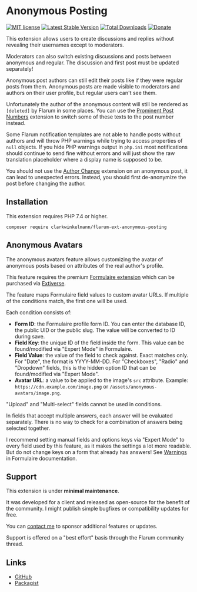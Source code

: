 # Anonymous Posting

[![MIT license](https://img.shields.io/badge/license-MIT-blue.svg)](https://github.com/clarkwinkelmann/flarum-ext-anonymous-posting/blob/master/LICENSE.md) [![Latest Stable Version](https://img.shields.io/packagist/v/clarkwinkelmann/flarum-ext-anonymous-posting.svg)](https://packagist.org/packages/clarkwinkelmann/flarum-ext-anonymous-posting) [![Total Downloads](https://img.shields.io/packagist/dt/clarkwinkelmann/flarum-ext-anonymous-posting.svg)](https://packagist.org/packages/clarkwinkelmann/flarum-ext-anonymous-posting) [![Donate](https://img.shields.io/badge/paypal-donate-yellow.svg)](https://www.paypal.me/clarkwinkelmann)

This extension allows users to create discussions and replies without revealing their usernames except to moderators.

Moderators can also switch existing discussions and posts between anonymous and regular.
The discussion and first post must be updated separately!

Anonymous post authors can still edit their posts like if they were regular posts from them.
Anonymous posts are made visible to moderators and authors on their user profile, but regular users can't see them.

Unfortunately the author of the anonymous content will still be rendered as `[deleted]` by Flarum in some places.
You can use the [Prominent Post Numbers](https://github.com/clarkwinkelmann/flarum-ext-prominent-post-numbers) extension to switch some of these texts to the post number instead.

Some Flarum notification templates are not able to handle posts without authors and will throw PHP warnings while trying to access properties of `null` objects.
If you hide PHP warnings output in `php.ini` most notifications should continue to send fine without errors and will just show the raw translation placeholder where a display name is supposed to be.

You should not use the [Author Change](https://github.com/clarkwinkelmann/flarum-ext-author-change) extension on an anonymous post, it can lead to unexpected errors.
Instead, you should first de-anonymize the post before changing the author.

## Installation

This extension requires PHP 7.4 or higher.

    composer require clarkwinkelmann/flarum-ext-anonymous-posting

## Anonymous Avatars

The anonymous avatars feature allows customizing the avatar of anonymous posts based on attributes of the real author's profile.

This feature requires the premium [Formulaire extension](https://kilowhat.net/flarum/extensions/formulaire) which can be purchased via [Extiverse](https://extiverse.com/extension/kilowhat/flarum-ext-formulaire).

The feature maps Formulaire field values to custom avatar URLs.
If multiple of the conditions match, the first one will be used.

Each condition consists of:

- **Form ID**: the Formulaire profile form ID. You can enter the database ID, the public UID or the public slug. The value will be converted to ID during save.
- **Field Key**: the unique ID of the field inside the form. This value can be found/modified via "Expert Mode" in Formulaire.
- **Field Value**: the value of the field to check against. Exact matches only. For "Date", the format is YYYY-MM-DD. For "Checkboxes", "Radio" and "Dropdown" fields, this is the hidden option ID that can be found/modified via "Expert Mode".
- **Avatar URL**: a value to be applied to the image's `src` attribute. Example: `https://cdn.example.com/image.png` or `/assets/anonymous-avatars/image.png`.

"Upload" and "Multi-select" fields cannot be used in conditions.

In fields that accept multiple answers, each answer will be evaluated separately.
There is no way to check for a combination of answers being selected together.

I recommend setting manual fields and options keys via "Expert Mode" to every field used by this feature, as it makes the settings a lot more readable.
But do not change keys on a form that already has answers!
See [Warnings](https://kilowhat.net/flarum/extensions/formulaire#warnings) in Formulaire documentation.

## Support

This extension is under **minimal maintenance**.

It was developed for a client and released as open-source for the benefit of the community.
I might publish simple bugfixes or compatibility updates for free.

You can [contact me](https://clarkwinkelmann.com/flarum) to sponsor additional features or updates.

Support is offered on a "best effort" basis through the Flarum community thread.

## Links

- [GitHub](https://github.com/clarkwinkelmann/flarum-ext-anonymous-posting)
- [Packagist](https://packagist.org/packages/clarkwinkelmann/flarum-ext-anonymous-posting)
